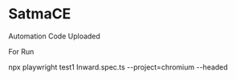 # SatmaCE
Automation Code Uploaded 

For Run 

npx playwright test1 Inward.spec.ts --project=chromium --headed
